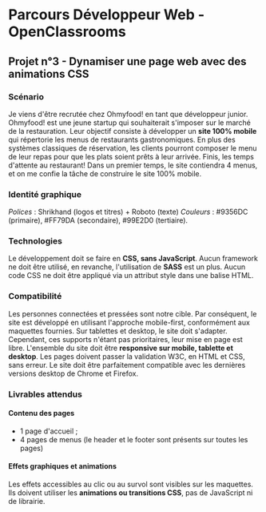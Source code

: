 # Parcours Développeur Web - OpenClassrooms #

## Projet n°3 - Dynamiser une page web avec des animations CSS ##

### Scénario ###
Je viens d'être recrutée chez Ohmyfood! en tant que développeur junior. 
Ohmyfood! est une jeune startup qui souhaiterait s'imposer sur le marché de la restauration. Leur objectif consiste à développer un **site 100% mobile** qui répertorie les menus de restaurants gastronomiques. En plus des systèmes classiques de réservation, les clients pourront composer le menu de leur repas pour que les plats soient prêts à leur arrivée. Finis, les temps d'attente au restaurant!
Dans un premier temps, le site contiendra 4 menus, et on me confie la tâche de construire le site 100% mobile.

### Identité graphique ###
*Polices* : Shrikhand (logos et titres) + Roboto (texte)
*Couleurs* : #9356DC (primaire), #FF79DA (secondaire), #99E2D0 (tertiaire).

### Technologies ###
Le développement doit se faire en **CSS, sans JavaScript**.
Aucun framework ne doit être utilisé, en revanche, l'utilisation de **SASS** est un plus.
Aucun code CSS ne doit être appliqué via un attribut style dans une balise HTML.

### Compatibilité ###
Les personnes connectées et pressées sont notre cible. Par conséquent, le site est développé en utilisant l'approche mobile-first, conformément aux maquettes fournies.
Sur tablettes et desktop, le site doit s'adapter. Cependant, ces supports n'étant pas prioritaires, leur mise en page est libre.
L'ensemble du site doit être **responsive sur mobile, tablette et desktop**.
Les pages doivent passer la validation W3C, en HTML et CSS, sans erreur.
Le site doit être parfaitement compatible avec les dernières versions desktop de Chrome et Firefox.

### Livrables attendus ###
#### Contenu des pages ####
- 1 page d'accueil ; 
- 4 pages de menus (le header et le footer sont présents sur toutes les pages)

#### Effets graphiques et animations ####
Les effets accessibles au clic ou au survol sont visibles sur les maquettes. Ils doivent utiliser les **animations ou transitions CSS**, pas de JavaScript ni de librairie.
